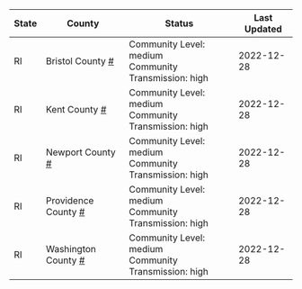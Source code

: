State | County | Status | Last Updated
--- | --- | --- | --- 
RI | Bristol County <a href="#bristol_county">#</a> | <a name="bristol_county"></a>Community Level: medium<br/>Community Transmission: high | 2022-12-28
RI | Kent County <a href="#kent_county">#</a> | <a name="kent_county"></a>Community Level: medium<br/>Community Transmission: high | 2022-12-28
RI | Newport County <a href="#newport_county">#</a> | <a name="newport_county"></a>Community Level: medium<br/>Community Transmission: high | 2022-12-28
RI | Providence County <a href="#providence_county">#</a> | <a name="providence_county"></a>Community Level: medium<br/>Community Transmission: high | 2022-12-28
RI | Washington County <a href="#washington_county">#</a> | <a name="washington_county"></a>Community Level: medium<br/>Community Transmission: high | 2022-12-28
